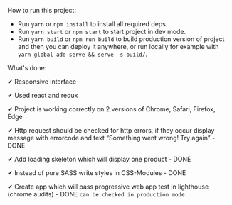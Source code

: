 How to run this project:

* Run `yarn`  or `npm install` to install all required deps.
* Run `yarn start`  or `npm start` to start project in dev mode.
* Run `yarn build` or `npm run build` to build production version of project and then you can deploy it anywhere, or run locally for example with `yarn global add serve && serve -s build/`.

What's done:

✔ Responsive interface

✔ Used react and redux

✔ Project is working correctly on 2 versions of Chrome, Safari, Firefox, Edge

✔ Http request should be checked for http errors, if they occur display message with errorcode and text “Something went wrong! Try again” - DONE

✔ Add loading skeleton which will display one product - DONE

✔ Instead of pure SASS write styles in CSS-Modules - DONE

✔ Create app which will pass progressive web app test in lighthouse (chrome audits) - DONE `can be checked in production mode`